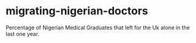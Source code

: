 # migrating-nigerian-doctors
Percentage of Nigerian Medical Graduates that left for the Uk alone in the last one year.
